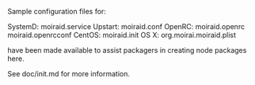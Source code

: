 Sample configuration files for:

SystemD: moiraid.service
Upstart: moiraid.conf
OpenRC:  moiraid.openrc
         moiraid.openrcconf
CentOS:  moiraid.init
OS X:    org.moirai.moiraid.plist

have been made available to assist packagers in creating node packages here.

See doc/init.md for more information.
